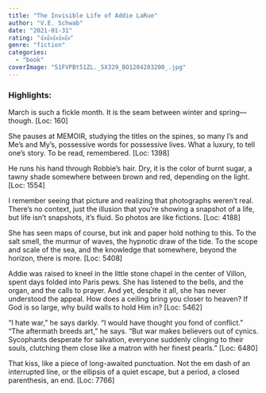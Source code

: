 ```yaml
---
title: "The Invisible Life of Addie LaRue"
author: "V.E. Schwab"
date: "2021-01-31"
rating: "👍👍👍👍👍"
genre: "fiction"
categories: 
  - "book"
coverImage: "51FVPBt51ZL._SX329_BO1204203200_.jpg"
---
```


### Highlights:

March is such a fickle month. It is the seam between winter and spring—though. \[Loc: 160\]

She pauses at MEMOIR, studying the titles on the spines, so many I’s and Me’s and My’s, possessive words for possessive lives. What a luxury, to tell one’s story. To be read, remembered. \[Loc: 1398\]

He runs his hand through Robbie’s hair. Dry, it is the color of burnt sugar, a tawny shade somewhere between brown and red, depending on the light. \[Loc: 1554\]

I remember seeing that picture and realizing that photographs weren’t real. There’s no context, just the illusion that you’re showing a snapshot of a life, but life isn’t snapshots, it’s fluid. So photos are like fictions. \[Loc: 4188\]

She has seen maps of course, but ink and paper hold nothing to this. To the salt smell, the murmur of waves, the hypnotic draw of the tide. To the scope and scale of the sea, and the knowledge that somewhere, beyond the horizon, there is more. \[Loc: 5408\]

Addie was raised to kneel in the little stone chapel in the center of Villon, spent days folded into Paris pews. She has listened to the bells, and the organ, and the calls to prayer. And yet, despite it all, she has never understood the appeal. How does a ceiling bring you closer to heaven? If God is so large, why build walls to hold Him in? \[Loc: 5462\]

“I hate war,” he says darkly. “I would have thought you fond of conflict.” “The aftermath breeds art,” he says. “But war makes believers out of cynics. Sycophants desperate for salvation, everyone suddenly clinging to their souls, clutching them close like a matron with her finest pearls.” \[Loc: 6480\]

That kiss, like a piece of long-awaited punctuation. Not the em dash of an interrupted line, or the ellipsis of a quiet escape, but a period, a closed parenthesis, an end. \[Loc: 7766\]
